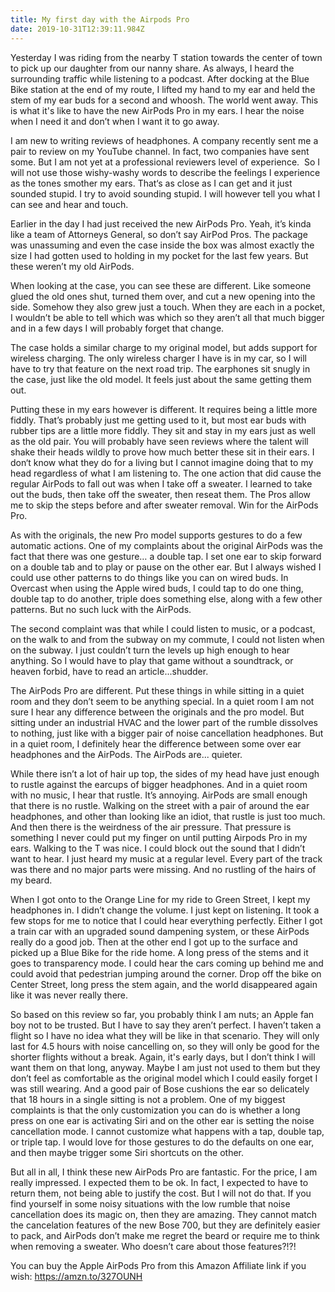 ```yaml
---
title: My first day with the Airpods Pro
date: 2019-10-31T12:39:11.984Z
---
```

Yesterday I was riding from the nearby T station towards the center of town to pick up our daughter from our nanny share. As always, I heard the surrounding traffic while listening to a podcast. After docking at the Blue Bike station at the end of my route, I lifted my hand to my ear and held the stem of my ear buds for a second and whoosh. The world went away. This is what it's like to have the new AirPods Pro in my ears. I hear the noise when I need it and don’t when I want it to go away. 

I am new to writing reviews of headphones. A company recently sent me a pair to review on my YouTube channel. In fact, two companies have sent some. But I am not yet at a professional reviewers level of experience.  So I will not use those wishy-washy words to describe the feelings I experience as the tones smother my ears. That‘s as close as I can get and it just sounded stupid. I try to avoid sounding stupid. I will however tell you what I can see and hear and touch.  

Earlier in the day I had just received the new AirPods Pro. Yeah, it’s kinda like a team of Attorneys General, so don’t say AirPod Pros. The package was unassuming and even the case inside the box was almost exactly the size I had gotten used to holding in my pocket for the last few years. But these weren’t my old AirPods. 

When looking at the case, you can see these are different. Like someone glued the old ones shut, turned them over, and cut a new opening into the side. Somehow they also grew just a touch. When they are each in a pocket, I wouldn’t be able to tell which was which so they aren’t all that much bigger and in a few days I will probably forget that change. 

The case holds a similar charge to my original model, but adds support for wireless charging. The only wireless charger I have is in my car, so I will have to try that feature on the next road trip. The earphones sit snugly in the case, just like the old model. It feels just about the same getting them out.

Putting these in my ears however is different. It requires being a little more fiddly. That’s probably just me getting used to it, but most ear buds with rubber tips are a little more fiddly. They sit and stay in my ears just as well as the old pair. You will probably have seen reviews where the talent will shake their heads wildly to prove how much better these sit in their ears. I don‘t know what they do for a living but I cannot imagine doing that to my head regardless of what I am listening to. The one action that did cause the regular AirPods to fall out was when I take off a sweater. I learned to take out the buds, then take off the sweater, then reseat them. The Pros allow me to skip the steps before and after sweater removal. Win for the AirPods Pro. 

As with the originals, the new Pro model supports gestures to do a few automatic actions. One of my complaints about the original AirPods was the fact that there was one gesture… a double tap. I set one ear to skip forward on a double tab and to play or pause on the other ear. But I always wished I could use other patterns to do things like you can on wired buds. In Overcast when using the Apple wired buds, I could tap to do one thing, double tap to do another, triple does something else, along with a few other patterns. But no such luck with the AirPods. 

The second complaint was that while I could listen to music, or a podcast, on the walk to and from the subway on my commute, I could not listen when on the subway. I just couldn’t turn the levels up high enough to hear anything. So I would have to play that game without a soundtrack, or heaven forbid, have to read an article...shudder. 

The AirPods Pro are different. Put these things in while sitting in a quiet room and they don’t seem to be anything special. In a quiet room I am not sure I hear any difference between the originals and the pro model. But sitting under an industrial HVAC and the lower part of the rumble dissolves to nothing, just like with a bigger pair of noise cancellation headphones. But in a quiet room, I definitely hear the difference between some over ear headphones and the AirPods. The AirPods are... quieter. 

While there isn’t a lot of hair up top, the sides of my head have just enough to rustle against the earcups of bigger headphones. And in a quiet room with no music, I hear that rustle. It’s annoying. AirPods are small enough that there is no rustle. Walking on the street with a pair of around the ear headphones, and other than looking like an idiot, that rustle is just too much. And then there is the weirdness of the air pressure. That pressure is something I never could put my finger on until putting Airpods Pro in my ears. Walking to the T was nice. I could block out the sound that I didn’t want to hear. I just heard my music at a regular level. Every part of the track was there and no major parts were missing. And no rustling of the hairs of my beard. 

When I got onto to the Orange Line for my ride to Green Street, I kept my headphones in. I didn’t change the volume. I just kept on listening. It took a few stops for me to notice that I could hear everything perfectly. Either I got a train car with an upgraded sound dampening system, or these AirPods really do a good job. Then at the other end I got up to the surface and picked up a Blue Bike for the ride home. A long press of the stems and it goes to transparency mode. I could hear the cars coming up behind me and could avoid that pedestrian jumping around the corner. Drop off the bike on Center Street, long press the stem again, and the world disappeared again like it was never really there. 

So based on this review so far, you probably think I am nuts; an Apple fan boy not to be trusted. But I have to say they aren’t perfect. I haven’t taken a flight so I have no idea what they will be like in that scenario. They will only last for 4.5 hours with noise cancelling on, so they will only be good for the shorter flights without a break. Again, it's early days, but I don’t think I will want them on that long, anyway. Maybe I am just not used to them but they don’t feel as comfortable as the original model which I could easily forget I was still wearing. And a good pair of Bose cushions the ear so delicately that 18 hours in a single sitting is not a problem. One of my biggest complaints is that the only customization you can do is whether a long press on one ear is activating Siri and on the other ear is setting the noise cancellation mode. I cannot customize what happens with a tap, double tap, or triple tap. I would love for those gestures to do the defaults on one ear, and then maybe trigger some Siri shortcuts on the other. 

But all in all, I think these new AirPods Pro are fantastic. For the price, I am really impressed. I expected them to be ok. In fact, I expected to have to return them, not being able to justify the cost. But I will not do that. If you find yourself in some noisy situations with the low rumble that noise cancellation does its magic on, then they are amazing. They cannot match the cancelation features of the new Bose 700, but they are definitely easier to pack, and AirPods don’t make me regret the beard or require me to think when removing a sweater. Who doesn’t care about those features?!?!

You can buy the Apple AirPods Pro from this Amazon Affiliate link if you wish: https://amzn.to/327OUNH
